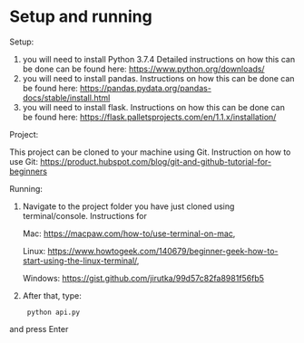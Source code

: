 # Setup and running

Setup: 
1) you will need to install Python 3.7.4
Detailed instructions on how this can be done can be found here: https://www.python.org/downloads/
2) you will need to install pandas. Instructions on how this can be done can be found here:  https://pandas.pydata.org/pandas-docs/stable/install.html
3) you will need to install flask. Instructions on how this can be done can be found here: https://flask.palletsprojects.com/en/1.1.x/installation/

Project: 

This project can be cloned to your machine using Git. Instruction on how to use Git: https://product.hubspot.com/blog/git-and-github-tutorial-for-beginners

Running: 

1. Navigate to the project folder you have just cloned using terminal/console. Instructions for 

    Mac: https://macpaw.com/how-to/use-terminal-on-mac, 

    Linux: https://www.howtogeek.com/140679/beginner-geek-how-to-start-using-the-linux-terminal/, 
    
    Windows: https://gist.github.com/jirutka/99d57c82fa8981f56fb5
    
2. After that, type:

        python api.py 
        
and press Enter
